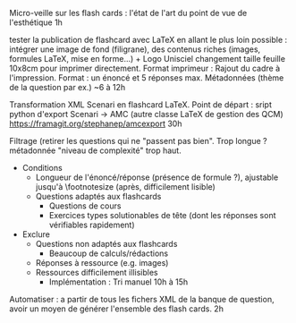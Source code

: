 Micro-veille sur les flash cards : l'état de l'art du point de vue de l'esthétique
1h


tester la publication de flashcard avec LaTeX
en allant le plus loin possible : intégrer une image de fond (filigrane), des contenus riches (images, formules LaTeX, mise en forme...) + Logo Unisciel
 changement taille feuille 10x8cm pour imprimer directement. 
Format imprimeur : Rajout du cadre à l'impression.
Format : un énoncé et 5 réponses max. Métadonnées (thème de la question par ex.)
~6 à 12h


Transformation XML Scenari en flashcard LaTeX.
Point de départ : sript python d'export Scenari -> AMC (autre classe LaTeX de gestion des QCM)
https://framagit.org/stephanep/amcexport
30h


Filtrage (retirer les questions qui ne "passent pas bien". Trop longue ? métadonnée "niveau de complexité" trop haut.
- Conditions
    - Longueur de l'énoncé/réponse (présence de formule ?), ajustable jusqu'à \footnotesize (après, difficilement lisible)
    - Questions adaptés aux flashcards
        - Questions de cours
        - Exercices types solutionables de tête (dont les réponses sont vérifiables rapidement)
- Exclure
    - Questions non adaptés aux flashcards
        - Beaucoup de calculs/rédactions
    - Réponses à ressource (e.g. images)
    - Ressources difficilement illisibles
        - Implémentation : Tri manuel
10h à 15h


Automatiser : a partir de tous les fichers XML de la banque de question, avoir un moyen de générer l'ensemble des flash cards.
2h


